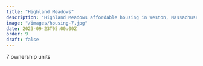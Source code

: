 ```yaml
---
title: "Highland Meadows"
description: "Highland Meadows affordable housing in Weston, Massachusetts"
image: "/images/housing-7.jpg"
date: 2023-09-23T05:00:00Z
order: 9 
draft: false
---
```

7 ownership units
